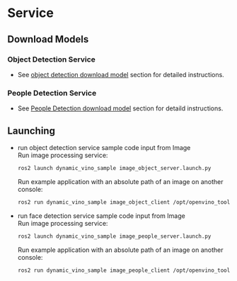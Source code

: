 # Service
## Download Models
### Object Detection Service
* See [object detection download model](https://github.com/intel/ros2_openvino_toolkit/blob/doc-ov.2020.3/doc/inferences/Object_Detection.md#mobilenet-ssd) section for detailed instructions.

### People Detection Service
* See [People Detection download model](https://github.com/intel/ros2_openvino_toolkit/blob/doc-ov.2020.3/doc/inferences/Face_Detection.md#opensource-version) section for detaild instructions.

## Launching
* run object detection service sample code input from Image  
  Run image processing service:
	```bash
	ros2 launch dynamic_vino_sample image_object_server.launch.py
	```
  Run example application with an absolute path of an image on another console:
	```bash
	ros2 run dynamic_vino_sample image_object_client /opt/openvino_toolkit/ros2_openvino_toolkit/data/images/car.png
	```
* run face detection service sample code input from Image  
  Run image processing service:
	```bash
	ros2 launch dynamic_vino_sample image_people_server.launch.py
	```
  Run example application with an absolute path of an image on another console:
	```bash
	ros2 run dynamic_vino_sample image_people_client /opt/openvino_toolkit/ros2_openvino_toolkit/data/images/team.jpg
	```
